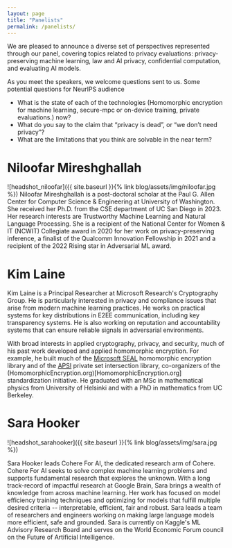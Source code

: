 ```yaml
---
layout: page
title: "Panelists"
permalink: /panelists/
---
```


We are pleased to announce a diverse set of perspectives represented through our panel, covering topics related to privacy evaluations: privacy-preserving machine learning, law and AI privacy, confidential computation, and evaluating AI models.

As you meet the speakers, we welcome questions sent to us. Some potential questions for NeurIPS audience
* What is the state of each of the technologies (Homomorphic encryption for machine learning, secure-mpc or on-device training, private evaluations.) now?
* What do you say to the claim that “privacy is dead”, or “we don’t need privacy”?
* What are the limitations that you think are solvable in the near term?

# Niloofar Mireshghallah
![headshot_niloofar]({{ site.baseurl }}{% link blog/assets/img/niloofar.jpg %})
Niloofar Mireshghallah is a post-doctoral scholar at the Paul G. Allen Center for Computer Science & Engineering at University of Washington. She received her Ph.D. from the CSE department of UC San Diego in 2023. Her research interests are Trustworthy Machine Learning and Natural Language Processing. She is a recipient of the National Center for Women & IT (NCWIT) Collegiate award in 2020 for her work on privacy-preserving inference, a finalist of the Qualcomm Innovation Fellowship in 2021 and a recipient of the 2022 Rising star in Adversarial ML award.

# Kim Laine
Kim Laine is a Principal Researcher at Microsoft Research's Cryptography Group. He is particularly interested in privacy and compliance issues that arise from modern machine learning practices. He works on practical systems for key distributions in E2EE communication, including key transparency systems. He is also working on reputation and accountability systems that can ensure reliable signals in adversarial environments.

With broad interests in applied cryptography, privacy, and security, much of his past work developed and applied homomorphic encryption. For example, he built much of the [Microsoft SEAL](https://www.microsoft.com/en-us/research/project/microsoft-seal/) homomorphic encryption library and of the [APSI](https://github.com/Microsoft/APSI) private set intersection library, co-organizers of the (HomomorphicEncryption.org)[HomomorphicEncryption.org] standardization initiative. He graduated with an MSc in mathematical physics from University of Helsinki and with a PhD in mathematics from UC Berkeley.

# Sara Hooker
![headshot_sarahooker]({{ site.baseurl }}{% link blog/assets/img/sara.jpg %})

Sara Hooker leads Cohere For AI, the dedicated research arm of Cohere. Cohere For AI seeks to solve complex machine learning problems and supports fundamental research that explores the unknown. With a long track-record of impactful research at Google Brain, Sara brings a wealth of knowledge from across machine learning.  Her work has focused on model efficiency training techniques and optimizing for models that fulfill multiple desired criteria -- interpretable, efficient, fair and robust. Sara leads a team of researchers and engineers working on making large language models more efficient, safe and grounded. Sara is currently on Kaggle's ML Advisory Research Board and serves on the World Economic Forum council on the Future of Artificial Intelligence.
